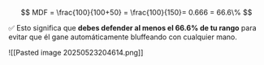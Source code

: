 $$
MDF = \frac{100}{100+50} = \frac{100}{150}= 0.666 = 66.6\%
$$

✅ Esto significa que **debes defender al menos el 66.6% de tu rango** para evitar que él gane automáticamente bluffeando con cualquier mano.


![[Pasted image 20250523204614.png]]



